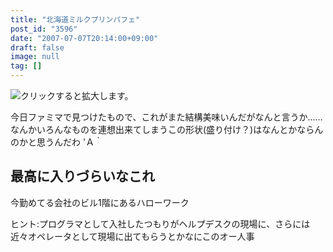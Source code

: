 ```yaml
---
title: "北海道ミルクプリンパフェ"
post_id: "3596"
date: "2007-07-07T20:14:00+09:00"
draft: false
image: null
tag: []
---
```



![クリックすると拡大します。](/image/mixi/2007/490106136_103_s.jpg)

今日ファミマで見つけたもので、これがまた結構美味いんだがなんと言うか……なんかいろんなものを連想出来てしまうこの形状(盛り付け？)はなんとかならんのかと思うんだわ 'Ａ｀

## 最高に入りづらいなこれ

今勤めてる会社のビル1階にあるハローワーク

ヒント:プログラマとして入社したつもりがヘルプデスクの現場に、さらには近々オペレータとして現場に出てもらうとかなにこのオー人事
